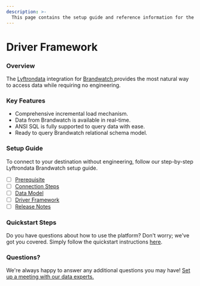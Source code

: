 ```yaml
---
description: >-
  This page contains the setup guide and reference information for the Brandwatch source connector.
---
```


# Driver Framework

### Overview

The [Lyftrondata](https://www.lyftrondata.com/) integration for [Brandwatch](https://www.lyftrondata.com/integration/brandwatch/)[ ](https://www.lyftrondata.com/integration/brandwatch/)provides the most natural way to access data while requiring no engineering.

### Key Features

* Comprehensive incremental load mechanism.
* Data from Brandwatch is available in real-time.&#x20;
* ANSI SQL is fully supported to query data with ease.
* Ready to query Brandwatch relational schema model.

### Setup Guide

To connect to your destination without engineering, follow our step-by-step Lyftrondata Brandwatch setup guide.

* [ ] [Prerequisite](../../sales-analytics/brandwatch/prerequisite.md)
* [ ] [Connection Steps](../../sales-analytics/brandwatch/connection-steps.md)
* [ ] [Data Model](../../sales-analytics/brandwatch/data-model/)
* [ ] [Driver Framework](../../sales-analytics/brandwatch/driver-framework/)
* [ ] [Release Notes](../../sales-analytics/brandwatch/release-notes.md)

### Quickstart Steps

Do you have questions about how to use the platform? Don't worry; we've got you covered. Simply follow the quickstart instructions [here](../../../quickstart-steps.md).

### Questions? <a href="#questions" id="questions"></a>

We're always happy to answer any additional questions you may have! [Set up a meeting with our data experts.](https://www.lyftrondata.com/book-a-meeting/)


